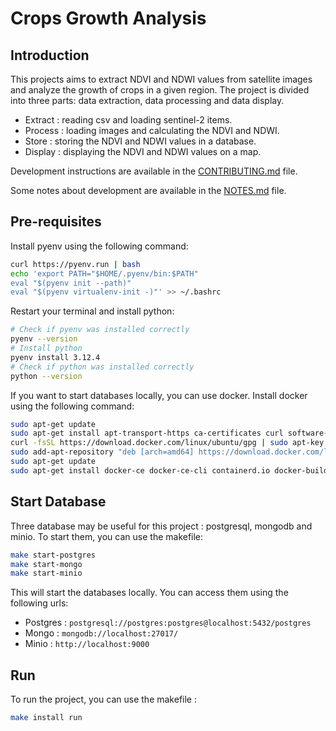 # Crops Growth Analysis

## Introduction

This projects aims to extract NDVI and NDWI values from satellite images and analyze the growth of crops in a given region. The project is divided into three parts: data extraction, data processing and data display. 

- Extract : reading csv and loading sentinel-2 items.
- Process : loading images and calculating the NDVI and NDWI.
- Store : storing the NDVI and NDWI values in a database.
- Display : displaying the NDVI and NDWI values on a map.

Development instructions are available in the [CONTRIBUTING.md](CONTRIBUTING.md) file.

Some notes about development are available in the [NOTES.md](NOTES.md) file.

## Pre-requisites

Install pyenv using the following command:

```bash
curl https://pyenv.run | bash
echo 'export PATH="$HOME/.pyenv/bin:$PATH"
eval "$(pyenv init --path)"
eval "$(pyenv virtualenv-init -)"' >> ~/.bashrc
```

Restart your terminal and install python:

```bash
# Check if pyenv was installed correctly
pyenv --version
# Install python
pyenv install 3.12.4
# Check if python was installed correctly
python --version
```

If you want to start databases locally, you can use docker. Install docker using the following command:

```bash
sudo apt-get update
sudo apt-get install apt-transport-https ca-certificates curl software-properties-common
curl -fsSL https://download.docker.com/linux/ubuntu/gpg | sudo apt-key add -
sudo add-apt-repository "deb [arch=amd64] https://download.docker.com/linux/ubuntu $(lsb_release -cs) stable"
sudo apt-get update
sudo apt-get install docker-ce docker-ce-cli containerd.io docker-buildx-plugin docker-compose-plugin
```

## Start Database

Three database may be useful for this project : postgresql, mongodb and minio. To start them, you can use the makefile:

```bash
make start-postgres
make start-mongo
make start-minio
```

This will start the databases locally. You can access them using the following urls:

- Postgres : `postgresql://postgres:postgres@localhost:5432/postgres`
- Mongo : `mongodb://localhost:27017/`
- Minio : `http://localhost:9000`

## Run

To run the project, you can use the makefile : 

```bash
make install run
```
